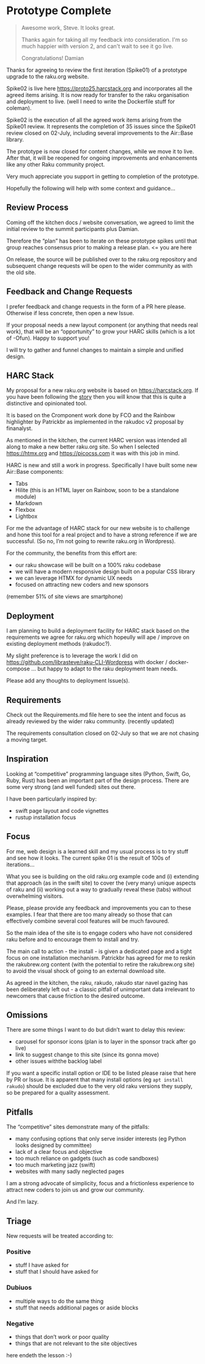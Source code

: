 # Prototype Complete

> Awesome work, Steve. It looks great.
>
> Thanks again for taking all my feedback into consideration.
> I'm so much happier with version 2, and can't wait to see it go live.
>
> Congratulations!
> Damian

Thanks for agreeing to review the first iteration (Spike01) of a prototype upgrade to the raku.org website.

Spike02 is live here https://proto25.harcstack.org and incorporates all the agreed items arising. It is now ready for transfer to the raku organisation and deployment to live. (well I need to write the Dockerfile stuff for coleman).

Spike02 is the execution of all the agreed work items arising from the Spike01 review. It represents the completion of 35 issues since the Spike01 review closed on 02-July, including several improvements to the Air::Base library.

The prototype is now closed for content changes, while we move it to live. After that, it will be reopened for ongoing improvements and enhancements like any other Raku community project.

Very much appreciate you support in getting to completion of the prototype.

Hopefully the following will help with some context and guidance...

## Review Process

Coming off the kitchen docs / website conversation, we agreed to limit the initial review to the summit participants plus Damian. 

Therefore the “plan” has been to iterate on these prototype spikes until that group reaches consensus prior to making a release plan. <= you are here

On release, the source will be published over to the raku.org repository and subsequent change requests will be open to the wider community as with the old site.

## Feedback and Change Requests

I prefer feedback and change requests in the form of a PR here please. Otherwise if less concrete, then open a new Issue. 

If your proposal needs a new layout component (or anything that needs real work), that will be an “opportunity” to grow your HARC skills (which is a lot of -Ofun).  Happy to support you!

I will try to gather and funnel changes to maintain a simple and unified design. 

## HARC Stack

My proposal for a new raku.org website is based on https://harcstack.org. If you have been following the [story](https://rakujourney.wordpress.com/all-posts/) then you will know that this is quite a distinctive and opinionated tool. 

It is based on the Cromponent work done by FCO and the Rainbow highlighter by Patrickbr as implemented in the rakudoc v2 proposal by finanalyst.  

As mentioned in the kitchen, the current HARC version was intended all along to make a new better raku.org site. So when I selected https://htmx.org and  https://picocss.com it was with this job in mind.

HARC is new and still a work in progress. Specifically I have built some new Air::Base components:

- Tabs
- Hilite (this is an HTML layer on Rainbow, soon to be a standalone module)
- Markdown
- Flexbox
- Lightbox

For me the advantage of HARC stack for our new website is to challenge and hone this tool for a real project and to have a strong reference if we are successful. (So no, I’m not going to rewrite raku.org in Wordpress). 

For the community, the benefits from this effort are:
- our raku showcase will be built on a 100% raku codebase
- we will have a modern responsive design built on a popular CSS library
- we can leverage HTMX for dynamic UX needs
- focused on attracting new coders and new sponsors 

(remember 51% of site views are smartphone)

## Deployment

I am planning to build a deployment facility for HARC stack based on the requirements we agree for raku.org which hopeully will ape / improve on existing deployment methods (rakudoc?).

My slight preference is to leverage the work I did on https://github.com/librasteve/raku-CLI-Wordpress with docker / docker-compose ... but happy to adapt to the raku deployment team needs.

Please add any thoughts to deployment Issue(s).

## Requirements 

Check out the Requirements.md file here to see the intent and focus as already reviewed by the wider raku community. (recently updated)

The requirements consultation closed on 02-July so that we are not chasing a moving target. 

## Inspiration 

Looking at “competitive” programming language sites (Python, Swift, Go, Ruby, Rust) has been an important part of the design process. There are some very strong (and well funded) sites out there. 

I have been particularly inspired by:
- swift page layout and code vignettes
- rustup installation focus

## Focus

For me, web design is a learned skill and my usual process is to try stuff and see how it looks. The current spike 01 is the result of 100s of iterations… 

What you see is building on the old raku.org example code and (i) extending that approach (as in  the swift site) to cover the (very many) unique aspects of raku and (ii) working out a way to gradually reveal these (tabs) without overwhelming visitors.

Please, please provide any feedback and improvements you can to these examples. I fear that there are too many already so those that can effectively combine several cool features will be much favoured. 

So the main idea of the site is to engage coders who have not considered raku before and to encourage them to install and try. 

The main call to action - the install - is given a dedicated page and a tight focus on one installation mechanism. Patrickbr has agreed for me to reskin the rakubrew.org content (with the potential to retire the rakubrew.org site) to avoid the visual shock of going to an external download site. 

As agreed in the kitchen, the raku, rakudo, rakudo star navel gazing has been deliberately left out - a classic pitfall of unimportant data irrelevant to newcomers that cause friction to the desired outcome.

## Omissions

There are some things I want to do but didn’t want to delay this review:
- carousel for sponsor icons (plan is to layer in the sponsor track after go live)
- link to suggest change to this site (since its gonna move)
- other issues withthe backlog label

If you want a specific install option or IDE to be listed please raise that here by PR or Issue. It is apparent that many install options (eg `apt install rakudo`) should be excluded due to the very old raku versions they supply, so be prepared for a quality assessment. 

## Pitfalls

The “competitive” sites demonstrate many of the pitfalls:
- many confusing options that only serve insider interests (eg Python looks designed by committee)
- lack of a clear focus and objective
- too much reliance on gadgets (such as code sandboxes)
- too much marketing jazz (swift)
- websites with many sadly neglected pages 

I am a strong advocate of simplicity, focus and a frictionless experience to attract new coders to join us and grow our community.

And I’m lazy. 

## Triage

New requests will be treated according to:

### Positive
- stuff I have asked for
- stuff that I should have asked for

### Dubiuos
- multiple ways to do the same thing
- stuff that needs additional pages or aside blocks

### Negative
- things that don’t work or poor quality
- things that are not relevant to the site objectives

here endeth the lesson :-)
